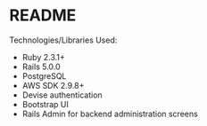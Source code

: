 # README

Technologies/Libraries Used:

* Ruby 2.3.1+
* Rails 5.0.0
* PostgreSQL
* AWS SDK 2.9.8+
* Devise authentication
* Bootstrap UI
* Rails Admin for backend administration screens
